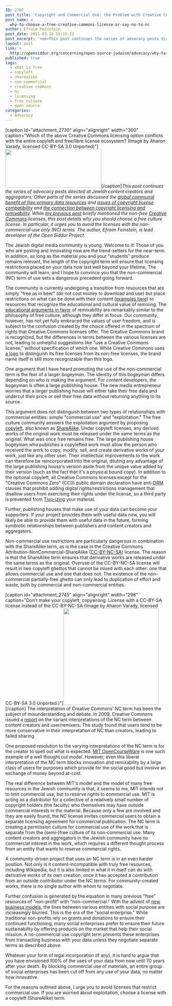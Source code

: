 ```yaml
---
ID: 2707
post_title: 'Copyright and Commercial Use: the Problem with Creative Commons&#8217; Non-Commercial Use Licenses'
post_name: >
  why-to-choose-a-free-creative-commons-license-or-say-no-to-nc
author: Efraim Feinstein
post_date: 2011-03-10 15:15:23
post_excerpt: '<em>This post continues the series of advocacy posts directed at Jewish content creators and aggregators. Other parts of the series discussed the <a href="http://opensiddur.org/2010/02/an-economic-argument-for-free-primary-data/">global  communal benefit of free primary data resources</a> and <a href="http://opensiddur.org/2009/11/jewish-content-free-culture-and-content-compatibility/">issues of copyright license compatibility</a> and <a href="http://opensiddur.org/2010/11/openness-remixability-and-free-culture/">the connection between copyright licensing and remixability</a>. While <a href="http://opensiddur.org/2009/11/jewish-content-free-culture-and-content-compatibility/">my previous post</a> briefly mentioned the non-free <a href="http://creativecommons.org">Creative Commons</a> licenses, this post details why you should choose a free culture license. In particular, it urges you to avoid the licenses with the non-commercial-use only (NC) terms.</em>'
layout: post
link: >
  http://opensiddur.org/concerning/open-source-judaism/advocacy/why-to-choose-a-free-creative-commons-license-or-say-no-to-nc/
published: true
tags:
  - what is free
  - copyleft
  - sharealike
  - non-commercial
  - creative commons
  - nc
  - licensing
  - free culture
  - open source
categories:
  - Advocacy
---
```

[caption id="attachment_2730" align="alignright" width="300" caption="Which of the above Creative Commons licensing option conflicts with the entire copyleft and free/libre license ecosystem? (Image by Aharon Varady, licensed CC-BY-SA 3.0 Unported)"]<a href="http://opensiddur.org/wp-content/uploads/2011/03/cc-by-nc-sa.svg_-300x120.png"><img src="http://opensiddur.org/wp-content/uploads/2011/03/cc-by-nc-sa.svg_-300x120.png" alt="" title="Non-Commercial Copyleft is not a Free License" width="300" height="120" class="size-medium wp-image-2730" /></a>[/caption]<em>This post continues the series of advocacy posts directed at Jewish content creators and aggregators. Other parts of the series discussed the <a href="http://opensiddur.org/2010/02/an-economic-argument-for-free-primary-data/">global  communal benefit of free primary data resources</a> and <a href="http://opensiddur.org/2009/11/jewish-content-free-culture-and-content-compatibility/">issues of copyright license compatibility</a> and <a href="http://opensiddur.org/2010/11/openness-remixability-and-free-culture/">the connection between copyright licensing and remixability</a>. While <a href="http://opensiddur.org/2009/11/jewish-content-free-culture-and-content-compatibility/">my previous post</a> briefly mentioned the non-free <a href="http://creativecommons.org">Creative Commons</a> licenses, this post details why you should choose a free culture license. In particular, it urges you to avoid the licenses with the non-commercial-use only (NC) terms. The author, Efraim Feinstein, is lead developer of the Open Siddur Project.</em>

The Jewish digital media community is young. Welcome to it! Those of you who are posting and innovating now are the trend-setters for the near-term. In addition, as long as the material you and your "students" produce remains relevant, the length of the copyright term will ensure that licensing restrictions placed on your data now last well beyond your lifetime,  The community will learn, and I hope to convince you that the non-commercial (NC) term of use sets a dangerous precedent going forward.

The community is currently undergoing a transition from resources that are simply "free as in beer" (do not cost money to download and use) but place restrictions on what can be done with their content (<a href="http://opensiddur.org/2009/11/jewish-content-free-culture-and-content-compatibility/">examples here</a>) to resources that recognize the educational and cultural value of remixing. The <a href="http://ejewishphilanthropy.com/the-jewish-futures-conference-the-conversation-continues/">educational arguments in favor</a> of remixability are remarkably similar to the philosophy of free culture, although they differ in focus. Our community, however, has not yet fully embraced the values of user freedom, and is subject to the confusion created by the choice offered in the spectrum of rights that Creative Commons licenses offer. The Creative Commons brand is recognized, but the differences in terms between the various licenses are not, leading to unhelpful suggestions like "use a Creative Commons license," without specification of which one. While Creative Commons uses <a href="http://web.archive.org/web/20151117080649/http://creativecommons.org:80/weblog/entry/8051">a logo</a> to distinguish its free licenses from its non-free licenses, the brand name itself is still more recognizable than this logo.

One argument that I have heard promoting the use of the non-commercial term is the fear of a larger <em>bogeyman</em>. The identity of this bogeyman differs depending on who is making the argument. For content developers, the bogeyman is often a large publishing house. The new media entrepreneur worries that a larger publishing house will either take their free data and undercut their price or sell their free data without returning anything to its source. 

This argument does not distinguish between two types of relationships with commercial entities: simple "commercial use" and "exploitation." The free culture community answers the exploitation argument by proposing <a href="http://en.wikipedia.org/wiki/Copyleft">copyleft</a>, also known as <a href="http://en.wikipedia.org/wiki/Share-alike">ShareAlike</a>. Under copyleft licenses, any derived works of the original work must be released under the same terms as the original. What was once free remains free. The large publishing house bogeyman who publishes a copylefted work must allow the person who received the work to copy, modify, sell, and create derivative works of your work, just like any other user. Their intellectual improvements to the work can therefore be reincorporated into the original, diluting any advantage of the large publishing house's version aside from the unique value added by their version (such as the fact that it's a physical bound copy). In addition to the optional copyleft, all Creative Commons licenses except for the "Creative Commons Zero" (CC0) public domain declaration have anti-<a href="http://en.wikipedia.org/wiki/Digital_rights_management">DRM</a> clauses that prohibit adding digital rights/restrictions management that disallow users from exercising their rights under the license, so a third party is prevented from <a href="http://en.wikipedia.org/wiki/Tivoization">Tivo-izing</a> your material.

Further, publishing houses that make use of your data can become your supporters. If your project provides them with useful data now, you will likely be able to provide them with useful data in the future, forming symbiotic relationships between publishers and content creators and aggregators.

Non-commercial use restrictions are particularly dangerous in combination with the ShareAlike term, as is the case in the Creative Commons Attribution-NonCommercial-ShareAlike (<a href="http://creativecommons.org/licenses/by-nc-sa/3.0/">CC-BY-NC-SA</a>) license. The reason is that the ShareAlike term ensures that derivative works are released under the same terms as the original. Overuse of the CC-BY-NC-SA license will result in two copyleft ghettos that cannot be mixed with each other: one that allows commercial use and one that does not. The existence of the non-commercial partially-free ghetto can only lead to duplication of effort and waste, both by commercial and non-commercial entities.

[caption id="attachment_2745" align="alignright" width="298" caption="Don&#039;t make your copyleft, copywrong. License with a CC-BY-SA license instead of the CC-BY-NC-SA (Image by Aharon Varady, licensed CC-BY-SA 3.0 Unported.)"]<a href="http://opensiddur.org/wp-content/uploads/2011/03/anti-non-commercial.png"><img src="http://opensiddur.org/wp-content/uploads/2011/03/anti-non-commercial-298x300.png" alt="" title="Just say no to non-commercial terms of use" width="298" height="300" class="size-medium wp-image-2745" /></a>[/caption] The interpretation of Creative Commons' NC term has been the subject of misunderstanding and debate. In 2009, Creative Commons issued a <a href="http://web.archive.org/web/20151124023857/http://creativecommons.org:80/weblog/entry/17127">report</a> on the variant interpretations of the NC term between content creators and user/remixers. The study found that users tend to be more conservative in their interpretation of NC than creators, leading to failed sharing. 

One proposed resolution to the varying interpretations of the NC term is for the creator to spell out what is expected. <a href="http://ocw.mit.edu/terms/#noncomm">MIT OpenCourseWare</a> is one such example of a well thought out model. However, even this liberal interpretation of the NC term blocks innovation and remixability by a large class of users for purposes which provide for the social good but involve an exchange of money beyond at-cost. 

The real difference between MIT's model and the model of many free resources in the Jewish community is that, it seems to me, MIT intends not to limit commercial use, but to reserve rights to commercial use. MIT is acting as a distributor for a collective of a relatively small number of copyright holders (the faculty) who themselves may have outside commercial interests in the material. Because only a few are involved and they are easily found, the NC license invites commercial users to obtain a separate licensing agreement for commercial publication. The NC term is creating a permission culture for commercial use of the work that is separate from the (semi-)free culture of its non-commercial use. Many content creators and aggregators in the Jewish community have no commercial interest in the work, which requires a different thought process from an entity that wants to reserve commercial rights.

A community-driven project that uses an NC term is in an even harder position. Not only is it content-incompatible with truly free resources, including Wikipedia, but it is also limited in what it in itself can do with derivative works of its own creation, once it has accepted a contribution from an outside contributor under the NC terms. For community-created works, there is no single author with whom to negotiate.

Further confusion is generated by the equation in many previous "free" resources of "non-profit" with "non-commercial." With the advent of <a href="http://ejewishphilanthropy.com/legal-structure-as-a-tool-for-accomplishing-your-goals/">new business models</a>, the lines between various entities with social purpose are increasingly blurred. This is the era of the "social enterprise." While traditional non-profits rely on grants and donations to ensure their continued functioning, many social enterprises prefer to ensure their future sustainability by offering products on the market that help their social mission. A no-commercial use copyright term prevents these enterprises from transacting business with your data unless they negotiate separate terms as described above.

Whatever your form of legal incorporation (if any), it is hard to argue that you have envisioned 100% of the uses of your data from now until 70 years after your death. By blocking commercial use of materials, an entire group of social enterprises has been cut off from any use of your data, no matter how innovative.

For the reasons outlined above, I urge you to avoid licenses that restrict commercial use. If you are worried about exploitation, choose a license with a copyleft (ShareAlike) term.